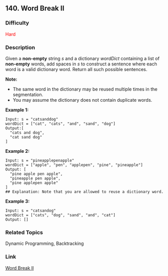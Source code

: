 ## 140. Word Break II
### Difficulty

 <font color=red>Hard</font>

### Description

Given a **non-empty** string _s_ and a dictionary _wordDict_ containing a list
of **non-empty** words, add spaces in _s_ to construct a sentence where each
word is a valid dictionary word. Return all such possible sentences.

**Note:**

  * The same word in the dictionary may be reused multiple times in the segmentation.
  * You may assume the dictionary does not contain duplicate words.

**Example 1:**
            Input: s = "catsanddog"    wordDict = ["cat", "cats", "and", "sand", "dog"]    Output:[      "cats and dog",      "cat sand dog"    ]    

**Example 2:**
            Input: s = "pineapplepenapple"    wordDict = ["apple", "pen", "applepen", "pine", "pineapple"]    Output: [      "pine apple pen apple",      "pineapple pen apple",      "pine applepen apple"    ]    ## Explanation: Note that you are allowed to reuse a dictionary word.    

**Example 3:**
            Input: s = "catsandog"    wordDict = ["cats", "dog", "sand", "and", "cat"]    Output: []


### Related Topics

Dynamic Programming, Backtracking


### Link
[Word Break II](https://leetcode.com/problems/word-break-ii)
